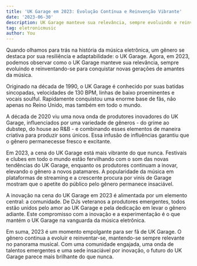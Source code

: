 ```yaml
---
title: 'UK Garage em 2023: Evolução Contínua e Reinvenção Vibrante'
date: '2023-06-30'
description: UK Garage manteve sua relevância, sempre evoluindo e reinventando-se para conquistar novas gerações de amantes da música..
tag: eletronicmusic
author: You
---
```


Quando olhamos para trás na história da música eletrônica, um gênero se destaca por sua resiliência e adaptabilidade: o UK Garage. Agora, em 2023, podemos observar como o UK Garage manteve sua relevância, sempre evoluindo e reinventando-se para conquistar novas gerações de amantes da música.

Originado na década de 1990, o UK Garage é conhecido por suas batidas sincopadas, velocidades de 130 BPM, linhas de baixo proeminentes e vocais soulful. Rapidamente conquistou uma enorme base de fãs, não apenas no Reino Unido, mas também em todo o mundo.

A década de 2020 viu uma nova onda de produtores inovadores do UK Garage, influenciados por uma variedade de gêneros - do grime ao dubstep, do house ao R&B - e combinando esses elementos de maneira criativa para produzir sons únicos. Essa infusão de influências garantiu que o gênero permanecesse fresco e excitante.

Em 2023, a cena do UK Garage está mais vibrante do que nunca. Festivais e clubes em todo o mundo estão fervilhando com o som das novas tendências do UK Garage, enquanto os produtores continuam a inovar, elevando o gênero a novos patamares. A popularidade da música em plataformas de streaming e a crescente procura por vinis de Garage mostram que o apetite do público pelo gênero permanece insaciável.

A inovação na cena do UK Garage em 2023 é alimentada por um elemento central: a comunidade. De DJs veteranos a produtores emergentes, todos estão unidos pelo amor ao UK Garage e pela dedicação em levar o gênero adiante. Este compromisso com a inovação e a experimentação é o que mantém o UK Garage na vanguarda da música eletrônica.

Em suma, 2023 é um momento empolgante para ser fã de UK Garage. O gênero continua a evoluir e reinventar-se, mantendo-se sempre relevante no panorama musical. Com uma comunidade engajada, uma onda de talentos emergentes e uma sede insaciável por inovação, o futuro do UK Garage parece mais brilhante do que nunca.
